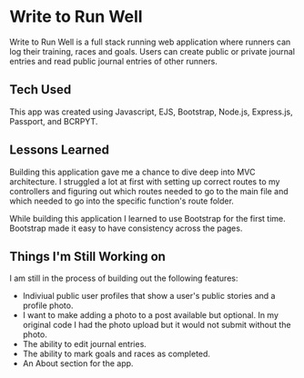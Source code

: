 # Write to Run Well
Write to Run Well is a full stack running web application where runners can log their training, races and goals. Users can create public or private journal entries and read public journal entries of other runners. 

## Tech Used
This app was created using Javascript, EJS, Bootstrap, Node.js, Express.js, Passport, and BCRPYT. 

## Lessons Learned
Building this application gave me a chance to dive deep into MVC architecture. I struggled a lot at first with setting up correct routes to my controllers and figuring out which routes needed to go to the main file and which needed to go into the specific function's route folder.

While building this application I learned to use Bootstrap for the first time. Bootstrap made it easy to have consistency across the pages. 

## Things I'm Still Working on

I am still in the process of building out the following features:

- Indiviual public user profiles that show a user's public stories and a profile photo.
- I want to make adding a photo to a post available but optional. In my original code I had the photo upload but it would not submit without the photo.
- The ability to edit journal entries.
- The ability to mark goals and races as completed. 
- An About section for the app.
